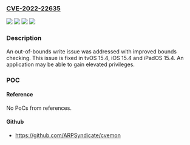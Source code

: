 ### [CVE-2022-22635](https://cve.mitre.org/cgi-bin/cvename.cgi?name=CVE-2022-22635)
![](https://img.shields.io/static/v1?label=Product&message=iOS%20and%20iPadOS&color=blue)
![](https://img.shields.io/static/v1?label=Product&message=tvOS&color=blue)
![](https://img.shields.io/static/v1?label=Version&message=n%2Fa&color=blue)
![](https://img.shields.io/static/v1?label=Vulnerability&message=An%20application%20may%20be%20able%20to%20gain%20elevated%20privileges&color=brighgreen)

### Description

An out-of-bounds write issue was addressed with improved bounds checking. This issue is fixed in tvOS 15.4, iOS 15.4 and iPadOS 15.4. An application may be able to gain elevated privileges.

### POC

#### Reference
No PoCs from references.

#### Github
- https://github.com/ARPSyndicate/cvemon

